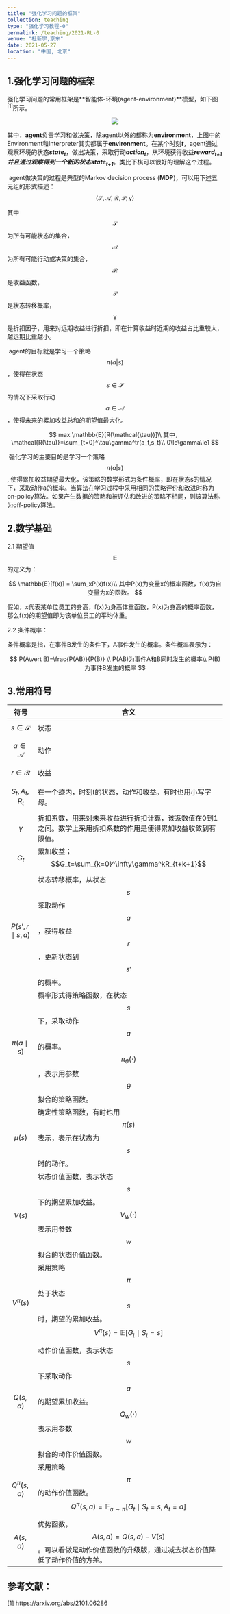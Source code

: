 ```yaml
---
title: "强化学习问题的框架"
collection: teaching
type: "强化学习教程-0"
permalink: /teaching/2021-RL-0
venue: "杜新宇,京东"
date: 2021-05-27
location: "中国, 北京"
---
```


<script type="text/javascript" src="http://cdn.mathjax.org/mathjax/latest/MathJax.js?config=default"></script>

## 1.强化学习问题的框架

​		强化学习问题的常用框架是**智能体-环境(agent-environment)**模型，如下图<sup>[1]</sup>所示。

<div align="center"><img src = "./2021-RL/agent-environments.jpg"/></div>

其中，**agent**负责学习和做决策，除agent以外的都称为**environment**，上图中的Environment和Interpreter其实都属于**environment**。在某个时刻***t***，agent通过观察环境的状态***state<sub>t</sub>***，做出决策，采取行动***action<sub>t</sub>***，从环境获得收益***reward<sub>t+1</sub>***并且通过观察得到一个新的状态***state<sub>t+1</sub>***。类比下棋可以很好的理解这个过程。

​		agent做决策的过程是典型的Markov decision process (**MDP**)，可以用下述五元组的形式描述：
$$
(\mathcal{S,A,R,P,\gamma})
$$

其中$$\mathcal{S}$$为所有可能状态的集合，$$\mathcal{A}$$为所有可能行动或决策的集合，$$\mathcal{R}$$是收益函数，$$\mathcal{P}$$是状态转移概率，$$\mathcal{\gamma}$$是折扣因子，用来对远期收益进行折扣，即在计算收益时近期的收益占比重较大，越远期比重越小。

​		agent的目标就是学习一个策略$$\pi(a\vert s)$$，使得在状态$$s\in\mathcal{S}$$的情况下采取行动$$a\in\mathcal{A}$$，使得未来的累加收益总和的期望值最大化。


$$
max \mathbb{E}[R(\mathcal{\tau})]\\
其中，\mathcal{R(\tau)}=\sum_{t=0}^\tau\gamma^tr(a_t,s_t)\\
0\le\gamma\le1
$$

​		强化学习的主要目的是学习一个策略$$\pi(a\vert s)$$, 使得累加收益期望最大化，该策略的数学形式为条件概率，即在状态s的情况下，采取动作a的概率。当算法在学习过程中采用相同的策略评价和改进时称为on-policy算法。如果产生数据的策略和被评估和改进的策略不相同，则该算法称为off-policy算法。

## 2.数学基础

2.1 期望值$$\mathbb{E}$$的定义为：


$$
\mathbb{E}[f(x)] = \sum_xP(x)f(x)\\
其中P(x)为变量x的概率函数，f(x)为自变量为x的函数。
$$

假如，x代表某单位员工的身高，f(x)为身高体重函数，P(x)为身高的概率函数，那么f(x)的期望值即为该单位员工的平均体重。

2.2 条件概率：

条件概率是指，在事件B发生的条件下，A事件发生的概率。条件概率表示为：


$$
P(A\vert B)=\frac{P(AB)}{P(B)} \\
P(AB)为事件A和B同时发生的概率\\
P(B)为事件B发生的概率
$$

## 3.常用符号

| 符号                | 含义                                                         |
| ------------------- | ------------------------------------------------------------ |
| $$s\in\mathcal{S}$$ | 状态                                                         |
| $$a\in\mathcal{A}$$ | 动作                                                         |
| $$r\in\mathcal{R}$$ | 收益                                                         |
| $$S_t,A_t,R_t$$     | 在一个迹内，时刻t的状态，动作和收益。有时也用小写字母。      |
| $$\gamma$$          | 折扣系数，用来对未来收益进行折扣计算，该系数值在0到1之间。数学上采用折扣系数的作用是使得累加收益收敛到有限值。 |
| $$G_t$$             | 累加收益；$$G_t=\sum_{k=0}^\infty\gamma^kR_{t+k+1}$$         |
| $$P(s',r\mid s,a)$$ | 状态转移概率，从状态$$s$$采取动作$$a$$，获得收益$$r$$，更新状态到$$s'$$的概率。 |
| $$\pi(a\mid s)$$    | 概率形式得策略函数，在状态$$s$$下，采取动作$$a$$的概率。$$\pi_\theta(\cdot)$$，表示用参数$$\theta$$拟合的策略函数。 |
| $$\mu(s)$$          | 确定性策略函数，有时也用$$\pi(s)$$表示，表示在状态为$$s$$时的动作。 |
| $$V(s)$$            | 状态价值函数，表示状态$$s$$下的期望累加收益。$$V_w(\cdot)$$表示用参数$$w$$拟合的状态价值函数。 |
| $$V^\pi(s)$$        | 采用策略$$\pi$$处于状态$$s$$时，期望的累加收益。$$V^\pi(s)=\mathbb{E}[G_t\mid S_t=s]$$ |
| $$Q(s,a)$$          | 动作价值函数，表示状态$$s$$下采取动作$$a$$的期望累加收益。$$Q_w(\cdot)$$表示用参数$$w$$拟合的动作价值函数。 |
| $$Q^\pi(s,a)$$      | 采用策略$$\pi$$的动作价值函数。$$Q^\pi(s,a)=\mathbb{E}_{a\sim\pi}[G_t\mid S_t=s, A_t=a]$$ |
| $$A(s,a)$$          | 优势函数，$$A(s,a)=Q(s,a)-V(s)$$。可以看做是动作价值函数的升级版，通过减去状态价值降低了动作价值的方差。 |



## 参考文献：

[1] https://arxiv.org/abs/2101.06286